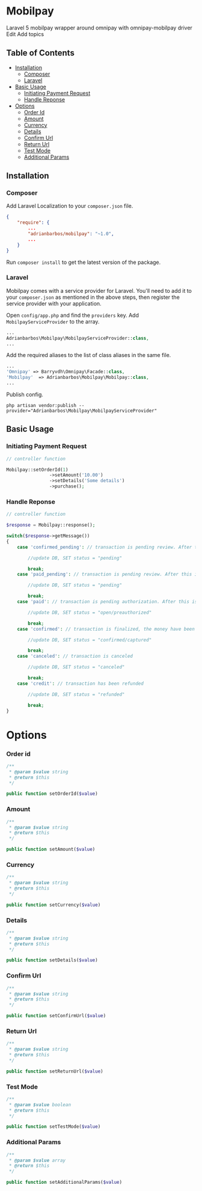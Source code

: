 # Mobilpay

Laravel 5 mobilpay wrapper around omnipay with omnipay-mobilpay driver Edit
Add topics

## Table of Contents

- <a href="#installation">Installation</a>
    - <a href="#composer">Composer</a>
    - <a href="#laravel">Laravel</a>
- <a href="#basic-usage">Basic Usage</a>
    - <a href="#initiating-payment-request">Initiating Payment Request</a>
    - <a href="#handle-reponse">Handle Reponse</a>
- <a href="#options">Options</a>
	- <a href="#order-id">Order Id</a>
	- <a href="#amount">Amount</a>
	- <a href="#currency">Currency</a>
	- <a href="#details">Details</a>
	- <a href="#confirm-url">Confirm Url</a>
	- <a href="#return-url">Return Url</a>
	- <a href="#test-mode">Test Mode</a>
	- <a href="#additional-params"> Additional Params </a>

## Installation

### Composer

Add Laravel Localization to your `composer.json` file.

```json
{
    "require": {
        ...
        "adrianbarbos/mobilpay": "~1.0",
        ...
    }
}
```

Run `composer install` to get the latest version of the package.

### Laravel

Mobilpay comes with a service provider for Laravel. You'll need to add it to your `composer.json` as mentioned in the above steps, then register the service provider with your application.

Open `config/app.php` and find the `providers` key. Add `MobilpayServiceProvider` to the array.

```php
...
Adrianbarbos\Mobilpay\MobilpayServiceProvider::class,
...
```

Add the required aliases to the list of class aliases in the same file.

```php
...
'Omnipay' => Barryvdh\Omnipay\Facade::class,
'Mobilpay'	=> Adrianbarbos\Mobilpay\Mobilpay::class,
...
```

Publish config.

```
php artisan vendor:publish --provider="Adrianbarbos\Mobilpay\MobilpayServiceProvider"
```


## Basic Usage

### Initiating Payment Request


```php
// controller function

Mobilpay::setOrderId(1)
                ->setAmount('10.00')
                ->setDetails('Some details')
                ->purchase();
```

### Handle Reponse


```php
// controller function

$response = Mobilpay::response();

switch($response->getMessage())
{
    case 'confirmed_pending': // transaction is pending review. After this is done, a new IPN request will be sent with either confirmation or cancellation

        //update DB, SET status = "pending"

        break;
    case 'paid_pending': // transaction is pending review. After this is done, a new IPN request will be sent with either confirmation or cancellation

        //update DB, SET status = "pending"

        break;
    case 'paid': // transaction is pending authorization. After this is done, a new IPN request will be sent with either confirmation or cancellation

        //update DB, SET status = "open/preauthorized"

        break;
    case 'confirmed': // transaction is finalized, the money have been captured from the customer's account

        //update DB, SET status = "confirmed/captured"

        break;
    case 'canceled': // transaction is canceled

        //update DB, SET status = "canceled"

        break;
    case 'credit': // transaction has been refunded

        //update DB, SET status = "refunded"

        break;
}	                
```

# Options

### Order id

```php
/**
 * @param $value string
 * @return $this
 */

public function setOrderId($value)
```

### Amount

```php
/**
 * @param $value string
 * @return $this
 */

public function setAmount($value)
```

### Currency

```php
/**
 * @param $value string
 * @return $this
 */

public function setCurrency($value)
```

### Details

```php
/**
 * @param $value string
 * @return $this
 */

public function setDetails($value)
```

### Confirm Url

```php
/**
 * @param $value string
 * @return $this
 */

public function setConfirmUrl($value)
```

### Return Url

```php
/**
 * @param $value string
 * @return $this
 */

public function setReturnUrl($value)
```

### Test Mode

```php
/**
 * @param $value boolean
 * @return $this
 */

public function setTestMode($value)
```

### Additional Params

```php
/**
 * @param $value array
 * @return $this
 */

public function setAdditionalParams($value)
```
